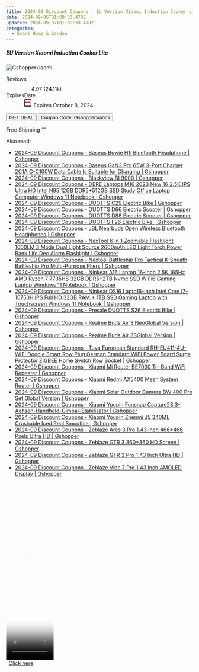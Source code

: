 ```yaml
---
title: 2024-09 Discount Coupons - EU Version Xiaomi Induction Cooker Lite | Gshopper
date: 2024-09-06T01:09:33.478Z
updated: 2024-09-07T01:09:33.478Z
categories:
  - Smart Home & Garden
---
```



<div class="max-w-4xl mx-auto grid grid-cols-1 lg:max-w-5xl lg:gap-x-20 lg:grid-cols-2">
  <div class="relative p-3 col-start-1 row-start-1 flex flex-col-reverse rounded-lg bg-gradient-to-t from-black/75 via-black/0 sm:bg-none sm:row-start-2 sm:p-0 lg:row-start-1">
    <h5 class="mt-1 text-lg font-semibold text-white sm:text-slate-900 md:text-2xl dark:sm:text-white">EU Version Xiaomi Induction Cooker Lite</h5>
  </div>
  
  <div class="col-start-1 col-end-3 row-start-1 grid gap-4 sm:mb-6 sm:grid-cols-4 lg:col-start-2 lg:row-span-6 lg:row-end-6 lg:mb-0 lg:gap-6">
      <img src="&quot;&quot;" onClick="javascript:window.open(decodeURIComponent('%22https%3A%2F%2Fwww.shareasale.com%2Fu.cfm%3Fd%3D1118189%26m%3D97331%26u%3D4338022%22'), '_blank');void(0);" alt="Gshopperxiaomi" class="h-60 w-full rounded-lg object-cover sm:col-span-2 sm:h-52 lg:col-span-full" loading="lazy" />
    
  </div>
  <dl class="row-start-2 mt-4 flex items-center text-xs font-medium sm:row-start-3 sm:mt-1 md:mt-2.5 lg:row-start-2">
    <dt class="sr-only">Reviews</dt>
    <dd class="flex items-center text-indigo-600 dark:text-indigo-400">
      <svg width="24" height="24" fill="none" aria-hidden="true" class="mr-1 stroke-current dark:stroke-indigo-500">
        <path d="m12 5 2 5h5l-4 4 2.103 5L12 16l-5.103 3L9 14l-4-4h5l2-5Z" stroke-width="2" stroke-linecap="round" stroke-linejoin="round" />
      </svg>
      <span>4.97 <span class="font-normal text-slate-400">(24.11k)</span></span>
    </dd>
    <dt class="sr-only">ExpiresDate</dt>
    <dd class="flex items-center">
      <svg width="2" height="2" aria-hidden="true" fill="currentColor" class="mx-3 text-slate-300">
        <circle cx="1" cy="1" r="1" />
      </svg>
      <svg width="24" height="24" viewBox="0 0 24 24" fill="none" stroke="currentColor" stroke-width="2">
        <rect x="3" y="3" width="18" height="18" rx="2" fill="#fff" />
        <path d="M6 10L18 10" stroke="red" stroke-width="2" fill="none" />
        <path d="M10 6L10 18" stroke="#fff" stroke-width="2" fill="none" />
      </svg>
      Expires October 8, 2024    </dd>
  </dl>
  <div class="col-start-1 row-start-3 mt-4 self-center sm:col-start-2 sm:row-span-2 sm:row-start-2 sm:mt-0 lg:col-start-1 lg:row-start-3 lg:row-end-4 lg:mt-6">
    <button type="button" onClick="javascript:window.open(decodeURIComponent('%22https%3A%2F%2Fwww.shareasale.com%2Fu.cfm%3Fd%3D1118189%26m%3D97331%26u%3D4338022%22'), '_blank');void(0);" class="rounded-lg bg-red-600 px-3 py-2 text-sm font-medium leading-6 text-white">GET DEAL</button>
    <button type="button" onClick="javascript:window.open(decodeURIComponent('%22https%3A%2F%2Fwww.shareasale.com%2Fu.cfm%3Fd%3D1118189%26m%3D97331%26u%3D4338022%22'), '_blank');void(0);" class="border-dashed border-2 border-indigo-600 bg-green-100 text-sm leading-6 font-medium py-2 px-3 rounded-lg">Coupon Code: Gshopperxiaomi</button>
  </div>
  <p class="col-start-1 mt-4 text-sm leading-6 sm:col-span-2 lg:col-span-1 lg:row-start-4 lg:mt-6 dark:text-slate-400">
    Free Shipping 
""  </p>
</div>
<span class="atpl-alsoreadstyle">Also read:</span>
<div><ul>
<li><a href="https://coupons.techidaily.com/coupon-1118624-share-97331-sale/"><u>2024-09 Discount Coupons - Baseus Bowie H1i Bluetooth Headphone | Gshopper</u></a></li>
<li><a href="https://coupons.techidaily.com/coupon-1118625-share-97331-sale/"><u>2024-09 Discount Coupons - Baseus GaN3 Pro 65W 3-Port Charger 2C1A C-C100W Data Cable Is Suitable for Charging | Gshopper</u></a></li>
<li><a href="https://coupons.techidaily.com/coupon-1118582-share-97331-sale/"><u>2024-09 Discount Coupons - Blackview BL9000 | Gshopper</u></a></li>
<li><a href="https://coupons.techidaily.com/coupon-1118577-share-97331-sale/"><u>2024-09 Discount Coupons - DERE Laptops M16 2023 New 16 2.5K IPS Ultra HD Intel N95 12GB DDR5+512GB SSD Study Office Laptop Computer Windows 11 Notebook | Gshopper</u></a></li>
<li><a href="https://coupons.techidaily.com/coupon-1118627-share-97331-sale/"><u>2024-09 Discount Coupons - DUOTTS C29 Electric Bike | Gshopper</u></a></li>
<li><a href="https://coupons.techidaily.com/coupon-1118630-share-97331-sale/"><u>2024-09 Discount Coupons - DUOTTS D66 Electric Scooter | Gshopper</u></a></li>
<li><a href="https://coupons.techidaily.com/coupon-1118631-share-97331-sale/"><u>2024-09 Discount Coupons - DUOTTS D88 Electric Scooter | Gshopper</u></a></li>
<li><a href="https://coupons.techidaily.com/coupon-1118628-share-97331-sale/"><u>2024-09 Discount Coupons - DUOTTS F26 Electric Bike | Gshopper</u></a></li>
<li><a href="https://coupons.techidaily.com/coupon-1118581-share-97331-sale/"><u>2024-09 Discount Coupons - JBL Nearbuds Open Wireless Bluetooth Headphones | Gshopper</u></a></li>
<li><a href="https://coupons.techidaily.com/coupon-1118626-share-97331-sale/"><u>2024-09 Discount Coupons - NexTool 6 In 1 Zoomable Flashlight 1000LM 3 Mode Dual Light Source 2600mAh LED Light Torch Power Bank Life Dec Alarm Flashlight | Gshopper</u></a></li>
<li><a href="https://coupons.techidaily.com/coupon-1118623-share-97331-sale/"><u>2024-09 Discount Coupons - Nextool Battleship Pro Tactical K-Sheath Battleship Pro Multi-Purpose Pliers | Gshopper</u></a></li>
<li><a href="https://coupons.techidaily.com/coupon-1118575-share-97331-sale/"><u>2024-09 Discount Coupons - Ninkear A16 Laptop 16-Inch 2.5K 165Hz AMD Ryzen 7 7735HS 32GB DDR5+2TB Nvme SSD WiFi6 Gaming Laptop Windows 11 Notebook | Gshopper</u></a></li>
<li><a href="https://coupons.techidaily.com/coupon-1118576-share-97331-sale/"><u>2024-09 Discount Coupons - Ninkear DS16 Lapto16-Inch Intel Core I7-10750H IPS Full HD 32GB RAM + 1TB SSD Gaming Laptop with Touchscreen Windows 11 Notebook | Gshopper</u></a></li>
<li><a href="https://coupons.techidaily.com/coupon-1118629-share-97331-sale/"><u>2024-09 Discount Coupons - Presale DUOTTS S26 Electric Bike | Gshopper</u></a></li>
<li><a href="https://coupons.techidaily.com/coupon-1118633-share-97331-sale/"><u>2024-09 Discount Coupons - Realme Buds Air 3 NeoGlobal Version | Gshopper</u></a></li>
<li><a href="https://coupons.techidaily.com/coupon-1118632-share-97331-sale/"><u>2024-09 Discount Coupons - Realme Buds Air 3SGlobal Version | Gshopper</u></a></li>
<li><a href="https://coupons.techidaily.com/coupon-1118574-share-97331-sale/"><u>2024-09 Discount Coupons - Tuya European Standard RH-EU411-4U-WIFI Doodle Smart Row Plug German Standard WIFI Power Board Surge Protector ZIGBEE Home Switch Row Socket | Gshopper</u></a></li>
<li><a href="https://coupons.techidaily.com/coupon-1118579-share-97331-sale/"><u>2024-09 Discount Coupons - Xiaomi Mi Router BE7000 Tri-Band WiFi Repeater | Gshopper</u></a></li>
<li><a href="https://coupons.techidaily.com/coupon-1118580-share-97331-sale/"><u>2024-09 Discount Coupons - Xiaomi Redmi AX5400 Mesh System Router | Gshopper</u></a></li>
<li><a href="https://coupons.techidaily.com/coupon-1118578-share-97331-sale/"><u>2024-09 Discount Coupons - Xiaomi Solar Outdoor Camera BW 400 Pro Set Global Version | Gshopper</u></a></li>
<li><a href="https://coupons.techidaily.com/coupon-1118573-share-97331-sale/"><u>2024-09 Discount Coupons - Xiaomi Youpin Funsnap Capture2S 3-Achsen-Handheld-Gimbal-Stabilisator | Gshopper</u></a></li>
<li><a href="https://coupons.techidaily.com/coupon-1118572-share-97331-sale/"><u>2024-09 Discount Coupons - Xiaomi Youpin Zhenmi J5 340ML Crushable Iced Real Smoothie | Gshopper</u></a></li>
<li><a href="https://coupons.techidaily.com/coupon-1118569-share-97331-sale/"><u>2024-09 Discount Coupons - Zeblaze Ares 3 Pro 1.43 Inch 466*466 Pxels Ultra HD | Gshopper</u></a></li>
<li><a href="https://coupons.techidaily.com/coupon-1118571-share-97331-sale/"><u>2024-09 Discount Coupons - Zeblaze GTR 3 360*360 HD Screen | Gshopper</u></a></li>
<li><a href="https://coupons.techidaily.com/coupon-1118568-share-97331-sale/"><u>2024-09 Discount Coupons - Zeblaze GTR 3 Pro 1.43 Inch Ultra HD | Gshopper</u></a></li>
<li><a href="https://coupons.techidaily.com/coupon-1118570-share-97331-sale/"><u>2024-09 Discount Coupons - Zeblaze Vibe 7 Pro 1.43 Inch AMOLED Display | Gshopper</u></a></li>
</ul></div>

<ins class="adsbygoogle"
      style="display:block"
      data-ad-client="ca-pub-7571918770474297"
      data-ad-slot="8358498916"
      data-ad-format="auto"
      data-full-width-responsive="true"></ins>
<!-- affiliate ads begin -->
<span id="1975562">
					<video width="128" height="480" style="cursor:pointer"
           poster="//a.impactradius-go.com/display-clicktoplayimage/1975562.png"
           onclick="if(!this.playClicked){this.play();this.setAttribute('controls',true);this.playClicked=true;}">
	   <source src="//a.impactradius-go.com/display-ad/22993-1975562">
	   <img src="//a.impactradius-go.com/display-clicktoplayimage/1975562.png" style="border: none; height: 100%; width: 100%; object-fit: contain">
	</video>
	<div style="width:80px;text-align:center"><a href="javascript:window.open(decodeURIComponent('https%3A%2F%2Fhomestyler.sjv.io%2Fc%2F5597632%2F1975562%2F22993'), '_blank');void(0);">Click here</a></div>
</span>
<img height="0" width="0" src="https://imp.pxf.io/i/5597632/1975562/22993" style="position:absolute;visibility:hidden;" border="0" />
<!-- affiliate ads end -->